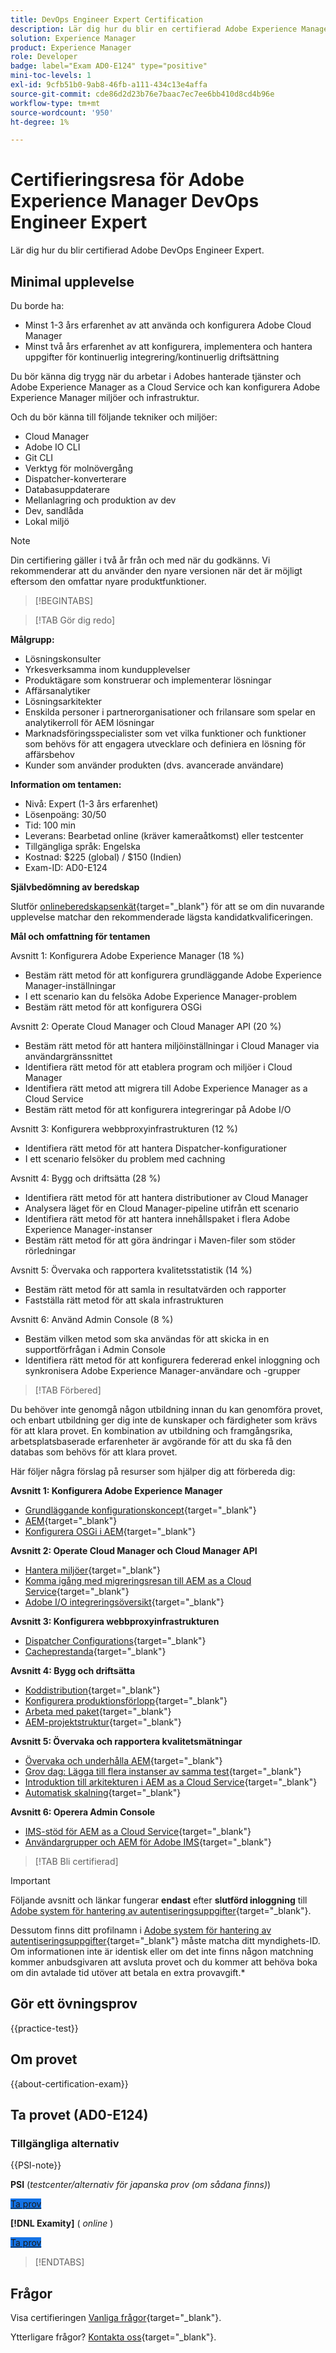 ```yaml
---
title: DevOps Engineer Expert Certification
description: Lär dig hur du blir en certifierad Adobe Experience Manager DevOps Engineer Expert.
solution: Experience Manager
product: Experience Manager
role: Developer
badge: label="Exam AD0-E124" type="positive"
mini-toc-levels: 1
exl-id: 9cfb51b0-9ab8-46fb-a111-434c13e4affa
source-git-commit: cde86d2d23b76e7baac7ec7ee6bb410d8cd4b96e
workflow-type: tm+mt
source-wordcount: '950'
ht-degree: 1%

---
```


# Certifieringsresa för Adobe Experience Manager DevOps Engineer Expert

Lär dig hur du blir certifierad Adobe DevOps Engineer Expert.

## Minimal upplevelse

Du borde ha:

* Minst 1-3 års erfarenhet av att använda och konfigurera Adobe Cloud Manager
* Minst två års erfarenhet av att konfigurera, implementera och hantera uppgifter för kontinuerlig integrering/kontinuerlig driftsättning

Du bör känna dig trygg när du arbetar i Adobes hanterade tjänster och Adobe Experience Manager as a Cloud Service och kan konfigurera Adobe Experience Manager miljöer och infrastruktur.

Och du bör känna till följande tekniker och miljöer:

* Cloud Manager
* Adobe IO CLI
* Git CLI
* Verktyg för molnövergång
* Dispatcher-konverterare
* Databasuppdaterare
* Mellanlagring och produktion av dev
* Dev, sandlåda
* Lokal miljö

>[!NOTE]
>
>Din certifiering gäller i två år från och med när du godkänns. Vi rekommenderar att du använder den nyare versionen när det är möjligt eftersom den omfattar nyare produktfunktioner.

>[!BEGINTABS]

>[!TAB Gör dig redo]

**Målgrupp:**

* Lösningskonsulter
* Yrkesverksamma inom kundupplevelser
* Produktägare som konstruerar och implementerar lösningar
* Affärsanalytiker
* Lösningsarkitekter
* Enskilda personer i partnerorganisationer och frilansare som spelar en analytikerroll för AEM lösningar
* Marknadsföringsspecialister som vet vilka funktioner och funktioner som behövs för att engagera utvecklare och definiera en lösning för affärsbehov
* Kunder som använder produkten (dvs. avancerade användare)

**Information om tentamen:**

* Nivå: Expert (1-3 års erfarenhet)
* Lösenpoäng: 30/50
* Tid: 100 min
* Leverans: Bearbetad online (kräver kameraåtkomst) eller testcenter
* Tillgängliga språk: Engelska
* Kostnad: $225 (global) / $150 (Indien)
* Exam-ID: AD0-E124

**Självbedömning av beredskap**

Slutför [onlineberedskapsenkät](https://scorpion.caveon.com/launchpad/ad-q-e129-readiness-questionnaire-for-adobe-aem-assets-developer-professional-exam-copy-ejk3tx/ad-q-e124-readiness-questionnaire-for-adobe-aem-devops-engineer-expert-exam){target="_blank"} för att se om din nuvarande upplevelse matchar den rekommenderade lägsta kandidatkvalificeringen.

**Mål och omfattning för tentamen**

Avsnitt 1: Konfigurera Adobe Experience Manager (18 %)

* Bestäm rätt metod för att konfigurera grundläggande Adobe Experience Manager-inställningar
* I ett scenario kan du felsöka Adobe Experience Manager-problem
* Bestäm rätt metod för att konfigurera OSGi

Avsnitt 2: Operate Cloud Manager och Cloud Manager API (20 %)

* Bestäm rätt metod för att hantera miljöinställningar i Cloud Manager via användargränssnittet
* Identifiera rätt metod för att etablera program och miljöer i Cloud Manager
* Identifiera rätt metod att migrera till Adobe Experience Manager as a Cloud Service
* Bestäm rätt metod för att konfigurera integreringar på Adobe I/O

Avsnitt 3: Konfigurera webbproxyinfrastrukturen (12 %)

* Identifiera rätt metod för att hantera Dispatcher-konfigurationer
* I ett scenario felsöker du problem med cachning

Avsnitt 4: Bygg och driftsätta (28 %)

* Identifiera rätt metod för att hantera distributioner av Cloud Manager
* Analysera läget för en Cloud Manager-pipeline utifrån ett scenario
* Identifiera rätt metod för att hantera innehållspaket i flera Adobe Experience Manager-instanser
* Bestäm rätt metod för att göra ändringar i Maven-filer som stöder rörledningar

Avsnitt 5: Övervaka och rapportera kvalitetsstatistik (14 %)

* Bestäm rätt metod för att samla in resultatvärden och rapporter
* Fastställa rätt metod för att skala infrastrukturen

Avsnitt 6: Använd Admin Console (8 %)

* Bestäm vilken metod som ska användas för att skicka in en supportförfrågan i Admin Console
* Identifiera rätt metod för att konfigurera federerad enkel inloggning och synkronisera Adobe Experience Manager-användare och -grupper

>[!TAB Förbered]

Du behöver inte genomgå någon utbildning innan du kan genomföra provet, och enbart utbildning ger dig inte de kunskaper och färdigheter som krävs för att klara provet. En kombination av utbildning och framgångsrika, arbetsplatsbaserade erfarenheter är avgörande för att du ska få den databas som behövs för att klara provet.

Här följer några förslag på resurser som hjälper dig att förbereda dig:

**Avsnitt 1: Konfigurera Adobe Experience Manager**

* [Grundläggande konfigurationskoncept](https://experienceleague.adobe.com/docs/experience-manager-64/deploying/configuring/configuring.html){target="_blank"}
* [AEM](https://experienceleague.adobe.com/docs/experience-manager-65/administering/operations/troubleshoot.html){target="_blank"}
* [Konfigurera OSGi i AEM](https://experienceleague.adobe.com/docs/experience-manager-65/deploying/configuring/configuring-osgi.html){target="_blank"}

**Avsnitt 2: Operate Cloud Manager och Cloud Manager API**

* [Hantera miljöer](https://experienceleague.adobe.com/docs/experience-manager-cloud-service/content/implementing/using-cloud-manager/manage-environments.html){target="_blank"}
* [Komma igång med migreringsresan till AEM as a Cloud Service](https://experienceleague.adobe.com/docs/experience-manager-cloud-service/content/migration-journey/getting-started.html){target="_blank"}
* [Adobe I/O integreringsöversikt](https://experienceleague.adobe.com/docs/places/using/web-service-api/adobe-i-o-integration.html){target="_blank"}

**Avsnitt 3: Konfigurera webbproxyinfrastrukturen**

* [Dispatcher Configurations](https://experienceleague.adobe.com/docs/experience-manager-cloud-manager/content/getting-started/dispatcher-configurations.html){target="_blank"}
* [Cacheprestanda](https://experienceleague.adobe.com/docs/experience-manager-cloud-service/content/forms/troubleshooting-aem-forms-cloud-service/troubleshooting-caching-performance.html){target="_blank"}

**Avsnitt 4: Bygg och driftsätta**

* [Koddistribution](https://experienceleague.adobe.com/docs/experience-manager-cloud-manager/content/using/code-deployment.html){target="_blank"}
* [Konfigurera produktionsförlopp](https://experienceleague.adobe.com/docs/experience-manager-cloud-manager/content/using/pipelines/production-pipelines.html){target="_blank"}
* [Arbeta med paket](https://experienceleague.adobe.com/docs/experience-manager-64/administering/contentmanagement/package-manager.html){target="_blank"}
* [AEM-projektstruktur](https://experienceleague.adobe.com/docs/experience-manager-cloud-service/content/implementing/developing/aem-project-content-package-structure.html){target="_blank"}

**Avsnitt 5: Övervaka och rapportera kvalitetsmätningar**

* [Övervaka och underhålla AEM](https://experienceleague.adobe.com/docs/experience-manager-65/deploying/configuring/monitoring-and-maintaining.html#using-rlog-jar-to-find-requests-with-long-duration-times){target="_blank"}
* [Grov dag: Lägga till flera instanser av samma test](https://experienceleague.adobe.com/docs/experience-manager-65/developing/testing/tough-day.html#adding-multiple-instances-of-the-same-test){target="_blank"}
* [Introduktion till arkitekturen i AEM as a Cloud Service](https://experienceleague.adobe.com/docs/experience-manager-cloud-service/core-concepts/architecture.html){target="_blank"}
* [Automatisk skalning](https://experienceleague.adobe.com/docs/experience-manager-cloud-manager/content/introduction.html#autoscaling){target="_blank"}

**Avsnitt 6: Operera Admin Console**

* [IMS-stöd för AEM as a Cloud Service](https://experienceleague.adobe.com/docs/experience-manager-cloud-service/security/ims-support.html#accessing-cloud-manager){target="_blank"}
* [Användargrupper och AEM för Adobe IMS](https://experienceleague.adobe.com/docs/experience-manager-learn/cloud-service/accessing/adobe-ims-user-groups.html){target="_blank"}

>[!TAB Bli certifierad]

>[!IMPORTANT]
>
>Följande avsnitt och länkar fungerar **endast**  efter **slutförd inloggning** till [Adobe system för hantering av autentiseringsuppgifter](https://www.certmetrics.com/adobe){target="_blank"}.
>
>Dessutom finns ditt profilnamn i [Adobe system för hantering av autentiseringsuppgifter](https://www.certmetrics.com/adobe){target="_blank"} måste matcha ditt myndighets-ID. Om informationen inte är identisk eller om det inte finns någon matchning kommer anbudsgivaren att avsluta provet och du kommer att behöva boka om din avtalade tid utöver att betala en extra provavgift.*

## Gör ett övningsprov

{{practice-test}}

## Om provet

{{about-certification-exam}}

## Ta provet (AD0-E124)

### Tillgängliga alternativ

{{PSI-note}}

**PSI** (*testcenter/alternativ för japanska prov (om sådana finns)*)

<a href="https://www.certmetrics.com/adobe/candidate/psi_sso_adobe.aspx?redir=yes&amp;ec=AD0-E124" target="_blank" class="spectrum-Button spectrum-Button--fill spectrum-Button--accent spectrum-Button--sizeM is-margin-bottom-big-big at-element-click-tracking" style="background-color:#1473E6">

<span class="spectrum-Button-label has-no-wrap">
   Ta prov
</span>
</a>

**[!DNL Examity]** ( *online* )

<a href="https://www.certmetrics.com/adobe/candidate/examity_sso.aspx?eid=AD0-E124" target="_blank" class="spectrum-Button spectrum-Button--fill spectrum-Button--accent spectrum-Button--sizeM is-margin-bottom-big-big at-element-click-tracking" style="background-color:#1473E6">

<span class="spectrum-Button-label has-no-wrap">
   Ta prov
</span>
</a>

>[!ENDTABS]

## Frågor

Visa certifieringen [Vanliga frågor](https://experienceleague.adobe.com/docs/certification/certification/faq.html){target="_blank"}.

Ytterligare frågor? [Kontakta oss](mailto:certif@adobe.com){target="_blank"}.
